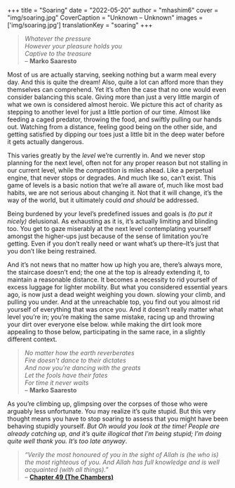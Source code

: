 +++
title = "Soaring"
date = "2022-05-20"
author = "mhashim6"
cover = "img/soaring.jpg"
CoverCaption = "Unknown – Unknown"
images = ['img/soaring.jpg']
translationKey = "soaring"
+++
> _Whatever the pressure_ \
> _However your pleasure holds you_ \
> _Captive to the treasure_ \
– __Marko Saaresto__

Most of us are actually starving, seeking nothing but a warm meal every day. And this is quite the dream! Also, quite a lot can afford more than they themselves can comprehend. Yet it’s often the case that no one would even consider balancing this scale. Giving more than just a very little margin of what we own is considered almost heroic. We picture this act of charity as stepping to another level for just a little portion of our time. Almost like feeding a caged predator, throwing the food, and swiftly pulling our hands out. Watching from a distance, feeling good being on the other side, and getting satisfied by dipping our toes just a little bit in the deep water before it gets actually dangerous.

This varies greatly by the _level_ we’re currently in. And we never stop planning for the next level, often not for any proper reason but not stalling in our current level, while the _competition_ is miles ahead. Like a perpetual engine, that never stops or degrades. And much like so, can’t exist. This game of levels is a basic notion that we’re all aware of, much like most bad habits, we are not serious about changing it. Not that it will change, it’s the way of the world, but it ultimately could _and should_ be addressed.

Being burdened by your level’s predefined issues and goals is _(to put it nicely)_ delusional. As exhausting as it is, it’s actually limiting and blinding too. You get to gaze miserably at the next level contemplating yourself amongst the higher-ups just because of the sense of limitation you’re getting. Even if you don’t really need or want what’s up there–It’s just that you don’t like being restrained.

And it’s not news that no matter how up high you are, there’s always more, the staircase doesn’t end; the one at the top is already extending it, to maintain a reasonable distance. It becomes a necessity to rid yourself of excess luggage for lighter mobility. But what you considered essential years ago, is now just a dead weight weighing you down. slowing your climb, and pulling you under. And at the unreachable top, you find out you almost rid yourself of everything that was once you. And it doesn’t really matter what level you’re in; you’re making the same mistake, racing up and throwing your dirt over everyone else below. while making the dirt look more appealing to those below, participating in the same race, in a slightly different context.

> _No matter how the earth reverberates_ \
> _Fire doesn't dance to their dictates_ \
> _And now you're dancing with the greats_ \
> _Let the fools have their fates_ \
> _For time it never waits_ \
– __Marko Saaresto__

As you’re climbing up, glimpsing over the corpses of those who were arguably less unfortunate. You may realize it’s quite stupid. But this very thought means you have to stop soaring to assess that you might have been behaving stupidly yourself. _But Oh would you look at the time! People are already catching up, and it’s quite illogical that I’m being stupid; I’m doing quite well thank you. It’s too late anyway_.

> _“Verily the most honoured of you in the sight of Allah is (he who is) the most righteous of you. And Allah has full knowledge and is well acquainted (with all things).”_ \
> – __[Chapter 49 (The Chambers)](https://quran.com/49/13)__

